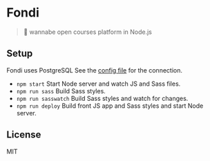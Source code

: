 # Fondi

> :lollipop: wannabe open courses platform in Node.js

## Setup

Fondi uses PostgreSQL See the [config file](config/config.json) for the connection.

* `npm start` Start Node server and watch JS and Sass files.
* `npm run sass` Build Sass styles.
* `npm run sasswatch` Build Sass styles and watch for changes.
* `npm run deploy` Build front JS app and Sass styles and start Node server.

## License

MIT
